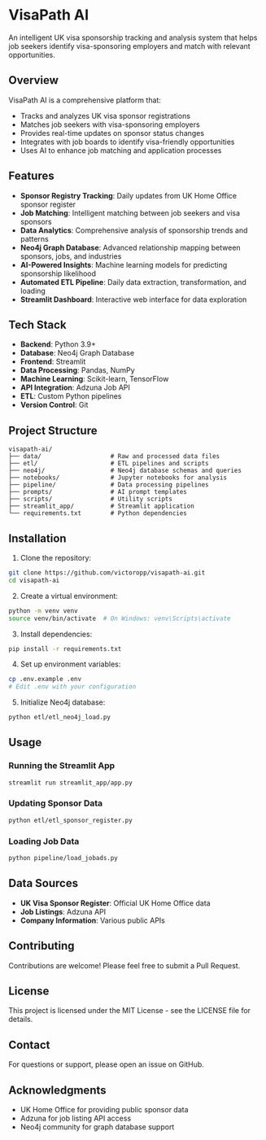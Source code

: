 # VisaPath AI

An intelligent UK visa sponsorship tracking and analysis system that helps job seekers identify visa-sponsoring employers and match with relevant opportunities.

## Overview

VisaPath AI is a comprehensive platform that:
- Tracks and analyzes UK visa sponsor registrations
- Matches job seekers with visa-sponsoring employers
- Provides real-time updates on sponsor status changes
- Integrates with job boards to identify visa-friendly opportunities
- Uses AI to enhance job matching and application processes

## Features

- **Sponsor Registry Tracking**: Daily updates from UK Home Office sponsor register
- **Job Matching**: Intelligent matching between job seekers and visa sponsors
- **Data Analytics**: Comprehensive analysis of sponsorship trends and patterns
- **Neo4j Graph Database**: Advanced relationship mapping between sponsors, jobs, and industries
- **AI-Powered Insights**: Machine learning models for predicting sponsorship likelihood
- **Automated ETL Pipeline**: Daily data extraction, transformation, and loading
- **Streamlit Dashboard**: Interactive web interface for data exploration

## Tech Stack

- **Backend**: Python 3.9+
- **Database**: Neo4j Graph Database
- **Frontend**: Streamlit
- **Data Processing**: Pandas, NumPy
- **Machine Learning**: Scikit-learn, TensorFlow
- **API Integration**: Adzuna Job API
- **ETL**: Custom Python pipelines
- **Version Control**: Git

## Project Structure

```
visapath-ai/
├── data/                   # Raw and processed data files
├── etl/                    # ETL pipelines and scripts
├── neo4j/                  # Neo4j database schemas and queries
├── notebooks/              # Jupyter notebooks for analysis
├── pipeline/               # Data processing pipelines
├── prompts/                # AI prompt templates
├── scripts/                # Utility scripts
├── streamlit_app/          # Streamlit application
└── requirements.txt        # Python dependencies
```

## Installation

1. Clone the repository:
```bash
git clone https://github.com/victoropp/visapath-ai.git
cd visapath-ai
```

2. Create a virtual environment:
```bash
python -m venv venv
source venv/bin/activate  # On Windows: venv\Scripts\activate
```

3. Install dependencies:
```bash
pip install -r requirements.txt
```

4. Set up environment variables:
```bash
cp .env.example .env
# Edit .env with your configuration
```

5. Initialize Neo4j database:
```bash
python etl/etl_neo4j_load.py
```

## Usage

### Running the Streamlit App
```bash
streamlit run streamlit_app/app.py
```

### Updating Sponsor Data
```bash
python etl/etl_sponsor_register.py
```

### Loading Job Data
```bash
python pipeline/load_jobads.py
```

## Data Sources

- **UK Visa Sponsor Register**: Official UK Home Office data
- **Job Listings**: Adzuna API
- **Company Information**: Various public APIs

## Contributing

Contributions are welcome! Please feel free to submit a Pull Request.

## License

This project is licensed under the MIT License - see the LICENSE file for details.

## Contact

For questions or support, please open an issue on GitHub.

## Acknowledgments

- UK Home Office for providing public sponsor data
- Adzuna for job listing API access
- Neo4j community for graph database support